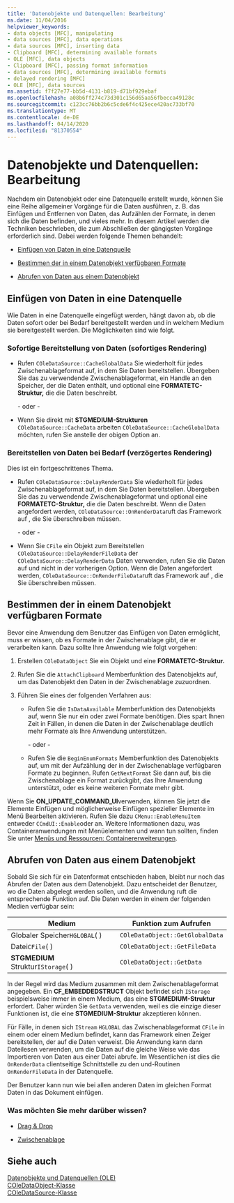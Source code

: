 ```yaml
---
title: 'Datenobjekte und Datenquellen: Bearbeitung'
ms.date: 11/04/2016
helpviewer_keywords:
- data objects [MFC], manipulating
- data sources [MFC], data operations
- data sources [MFC], inserting data
- Clipboard [MFC], determining available formats
- OLE [MFC], data objects
- Clipboard [MFC], passing format information
- data sources [MFC], determining available formats
- delayed rendering [MFC]
- OLE [MFC], data sources
ms.assetid: f7f27e77-bb5d-4131-b819-d71bf929ebaf
ms.openlocfilehash: a08b6ff274c73d301c156d65aa56fbecca49128c
ms.sourcegitcommit: c123cc76bb2b6c5cde6f4c425ece420ac733bf70
ms.translationtype: MT
ms.contentlocale: de-DE
ms.lasthandoff: 04/14/2020
ms.locfileid: "81370554"
---
```

# <a name="data-objects-and-data-sources-manipulation"></a>Datenobjekte und Datenquellen: Bearbeitung

Nachdem ein Datenobjekt oder eine Datenquelle erstellt wurde, können Sie eine Reihe allgemeiner Vorgänge für die Daten ausführen, z. B. das Einfügen und Entfernen von Daten, das Aufzählen der Formate, in denen sich die Daten befinden, und vieles mehr. In diesem Artikel werden die Techniken beschrieben, die zum Abschließen der gängigsten Vorgänge erforderlich sind. Dabei werden folgende Themen behandelt:

- [Einfügen von Daten in eine Datenquelle](#_core_inserting_data_into_a_data_source)

- [Bestimmen der in einem Datenobjekt verfügbaren Formate](#_core_determining_the_formats_available_in_a_data_object)

- [Abrufen von Daten aus einem Datenobjekt](#_core_retrieving_data_from_a_data_object)

## <a name="inserting-data-into-a-data-source"></a><a name="_core_inserting_data_into_a_data_source"></a>Einfügen von Daten in eine Datenquelle

Wie Daten in eine Datenquelle eingefügt werden, hängt davon ab, ob die Daten sofort oder bei Bedarf bereitgestellt werden und in welchem Medium sie bereitgestellt werden. Die Möglichkeiten sind wie folgt.

### <a name="supplying-data-immediately-immediate-rendering"></a>Sofortige Bereitstellung von Daten (sofortiges Rendering)

- Rufen `COleDataSource::CacheGlobalData` Sie wiederholt für jedes Zwischenablageformat auf, in dem Sie Daten bereitstellen. Übergeben Sie das zu verwendende Zwischenablageformat, ein Handle an den Speicher, der die Daten enthält, und optional eine **FORMATETC-Struktur,** die die Daten beschreibt.

     - oder -

- Wenn Sie direkt mit **STGMEDIUM-Strukturen** `COleDataSource::CacheData` arbeiten `COleDataSource::CacheGlobalData` möchten, rufen Sie anstelle der obigen Option an.

### <a name="supplying-data-on-demand-delayed-rendering"></a>Bereitstellen von Daten bei Bedarf (verzögertes Rendering)

Dies ist ein fortgeschrittenes Thema.

- Rufen `COleDataSource::DelayRenderData` Sie wiederholt für jedes Zwischenablageformat auf, in dem Sie Daten bereitstellen. Übergeben Sie das zu verwendende Zwischenablageformat und optional eine **FORMATETC-Struktur,** die die Daten beschreibt. Wenn die Daten angefordert werden, `COleDataSource::OnRenderData`ruft das Framework auf , die Sie überschreiben müssen.

     - oder -

- Wenn Sie `CFile` ein Objekt zum Bereitstellen `COleDataSource::DelayRenderFileData` der `COleDataSource::DelayRenderData` Daten verwenden, rufen Sie die Daten auf und nicht in der vorherigen Option. Wenn die Daten angefordert werden, `COleDataSource::OnRenderFileData`ruft das Framework auf , die Sie überschreiben müssen.

## <a name="determining-the-formats-available-in-a-data-object"></a><a name="_core_determining_the_formats_available_in_a_data_object"></a>Bestimmen der in einem Datenobjekt verfügbaren Formate

Bevor eine Anwendung dem Benutzer das Einfügen von Daten ermöglicht, muss er wissen, ob es Formate in der Zwischenablage gibt, die er verarbeiten kann. Dazu sollte Ihre Anwendung wie folgt vorgehen:

1. Erstellen `COleDataObject` Sie ein Objekt und eine **FORMATETC-Struktur.**

1. Rufen Sie die `AttachClipboard` Memberfunktion des Datenobjekts auf, um das Datenobjekt den Daten in der Zwischenablage zuzuordnen.

1. Führen Sie eines der folgenden Verfahren aus:

   - Rufen Sie die `IsDataAvailable` Memberfunktion des Datenobjekts auf, wenn Sie nur ein oder zwei Formate benötigen. Dies spart Ihnen Zeit in Fällen, in denen die Daten in der Zwischenablage deutlich mehr Formate als Ihre Anwendung unterstützen.

     \- oder -

   - Rufen Sie die `BeginEnumFormats` Memberfunktion des Datenobjekts auf, um mit der Aufzählung der in der Zwischenablage verfügbaren Formate zu beginnen. Rufen `GetNextFormat` Sie dann auf, bis die Zwischenablage ein Format zurückgibt, das Ihre Anwendung unterstützt, oder es keine weiteren Formate mehr gibt.

Wenn Sie **ON_UPDATE_COMMAND_UI**verwenden, können Sie jetzt die Elemente Einfügen und möglicherweise Einfügen spezieller Elemente im Menü Bearbeiten aktivieren. Rufen Sie dazu `CMenu::EnableMenuItem` entweder `CCmdUI::Enable`oder an. Weitere Informationen dazu, was Containeranwendungen mit Menüelementen und wann tun sollten, finden Sie unter [Menüs und Ressourcen: Containererweiterungen](../mfc/menus-and-resources-container-additions.md).

## <a name="retrieving-data-from-a-data-object"></a><a name="_core_retrieving_data_from_a_data_object"></a>Abrufen von Daten aus einem Datenobjekt

Sobald Sie sich für ein Datenformat entschieden haben, bleibt nur noch das Abrufen der Daten aus dem Datenobjekt. Dazu entscheidet der Benutzer, wo die Daten abgelegt werden sollen, und die Anwendung ruft die entsprechende Funktion auf. Die Daten werden in einem der folgenden Medien verfügbar sein:

|Medium|Funktion zum Aufrufen|
|------------|----------------------|
|Globaler Speicher`HGLOBAL`( )|`COleDataObject::GetGlobalData`|
|Datei`CFile`( )|`COleDataObject::GetFileData`|
|**STGMEDIUM** Struktur`IStorage`( )|`COleDataObject::GetData`|

In der Regel wird das Medium zusammen mit dem Zwischenablageformat angegeben. Ein **CF_EMBEDDEDSTRUCT** Objekt befindet sich `IStorage` beispielsweise immer in einem Medium, das eine **STGMEDIUM-Struktur** erfordert. Daher würden Sie `GetData` verwenden, weil es die einzige dieser Funktionen ist, die eine **STGMEDIUM-Struktur** akzeptieren können.

Für Fälle, in denen sich `IStream` `HGLOBAL` das Zwischenablageformat `CFile` in einem oder einem Medium befindet, kann das Framework einen Zeiger bereitstellen, der auf die Daten verweist. Die Anwendung kann dann Dateilesen verwenden, um die Daten auf die gleiche Weise wie das Importieren von Daten aus einer Datei abrufe. Im Wesentlichen ist dies die `OnRenderData` clientseitige Schnittstelle zu den und-Routinen `OnRenderFileData` in der Datenquelle.

Der Benutzer kann nun wie bei allen anderen Daten im gleichen Format Daten in das Dokument einfügen.

### <a name="what-do-you-want-to-know-more-about"></a>Was möchten Sie mehr darüber wissen?

- [Drag &amp; Drop](../mfc/drag-and-drop-ole.md)

- [Zwischenablage](../mfc/clipboard.md)

## <a name="see-also"></a>Siehe auch

[Datenobjekte und Datenquellen (OLE)](../mfc/data-objects-and-data-sources-ole.md)<br/>
[COleDataObject-Klasse](../mfc/reference/coledataobject-class.md)<br/>
[COleDataSource-Klasse](../mfc/reference/coledatasource-class.md)
